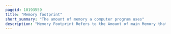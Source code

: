 ```yaml
---
pageid: 10193559
title: "Memory footprint"
short_summary: "The amount of memory a computer program uses"
description: "Memory Footprint Refers to the Amount of main Memory that a Program uses or References while running."
---
```

